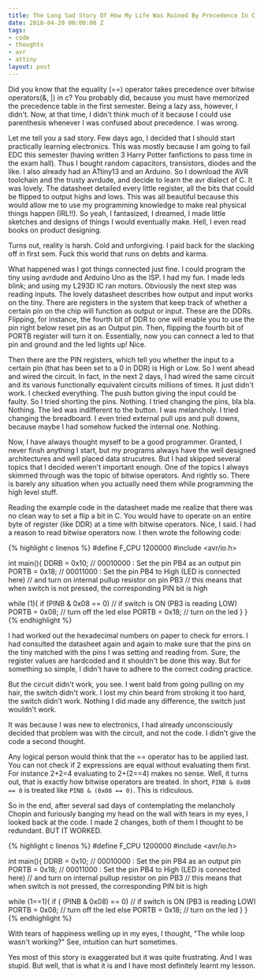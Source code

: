 ```yaml
---
title: The Long Sad Story Of How My Life Was Ruined By Precedence In C
date: 2018-04-20 00:00:00 Z
tags:
- code
- thoughts
- avr
- attiny
layout: post
---
```


Did you know that the equality (==) operator takes precedence over bitwise operators(&, \|) in c? You probably did, because you must have memorized the precedence table in the first semester. Being a lazy ass, however, I didn't. Now, at that time, I didn't think much of it because I could use parenthesis whenever I was confused about precedence. I was wrong.

Let me tell you a sad story. Few days ago, I decided that I should start practically learning electronics. This was mostly because I am going to fail EDC this semester (having written 3 Harry Potter fanfictions to pass time in the exam hall). Thus I bought random capacitors, transistors, diodes and the like. I also already had an ATtiny13 and an Arduino. So I download the AVR toolchain and the trusty avrdude, and decide to learn the avr dialect of C. It was lovely. The datasheet detailed every little register, all the bits that could be flipped to output highs and lows. This was all beautiful because this would allow me to use my programming knowledge to make real physical things happen (IRL!!). So yeah, I fantasized, I dreamed, I made little sketches and designs of things I would eventually make. Hell, I even read books on product designing.

Turns out, reality is harsh. Cold and unforgiving. I paid back for the slacking off in first sem. Fuck this world that runs on debts and karma.

What happened was I got things connected just fine. I could program the tiny using avrdude and Arduino Uno as the ISP. I had my fun. I made leds blink; and using my L293D IC ran motors. Obviously the next step was reading inputs. The lovely datasheet describes how output and input works on the tiny. There are registers in the system that keep track of whether a certain pin on the chip will function as output or input. These are the DDRs. Flipping, for instance, the fourth bit of DDR to one will enable you to use the pin right below reset pin as an Output pin. Then, flipping the fourth bit of PORTB register will turn it on. Essentially, now you can connect a led to that pin and ground and the led lights up! Nice.

Then there are the PIN registers, which tell you whether the input to a certain pin (that has been set to a 0 in DDR) is High or Low. So I went ahead and wired the circuit. In fact, in the next 2 days, I had wired the same circuit and its various functionally equivalent circuits millions of times. It just didn't work. I checked everything. The push button giving the input could be faulty. So I tried shorting the pins. Nothing. I tried changing the pins, bla bla. Nothing. The led was indifferent to the button. I was melancholy. I tried changing the breadboard. I even tried external pull ups and pull downs, because maybe I had somehow fucked the internal one. Nothing.

Now, I have always thought myself to be a good programmer. Granted, I never finsh anything I start, but my programs always have the well designed architectures and well placed data strucutres. But I had skipped several topics that I decided weren't important enough. One of the topics I always skimmed through was the topic of bitwise operators. And rightly so. There is barely any situation when you actually need them while programming the high level stuff.

Reading the example code in the datasheet made me realize that there was no clean way to set a flip a bit in C. You would have to operate on an entire byte of register (like DDR) at a time with bitwise operators. Nice, I said. I had a reason to read bitwise operators now. I then wrote the following code:

{% highlight c linenos %}
#define F_CPU 1200000
#include <avr/io.h>
    
int main(){
DDRB = 0x10;    // 00010000 : Set the pin PB4 as an output pin
PORTB = 0x18;   // 00011000 : Set the pin PB4 to High (LED is connected here)
				// and turn on internal pullup resistor on pin PB3
                // this means that when switch is not pressed, the corresponding PIN bit is high

while (1){
   	if (PINB & 0x08 == 0)   // if switch is ON (PB3 is reading LOW)
       	PORTB = 0x08; // turn off the led
    else
       	PORTB = 0x18; // turn on the led
    }
}
{% endhighlight %}

I had worked out the hexadecimal numbers on paper to check for errors. I had consulted the datasheet again and again to make sure that the pins on the tiny matched with the pins I was setting and reading from. Sure, the register values are hardcoded and it shouldn't be done this way. But for something so simple, I didn't have to adhere to the correct coding practice.

But the circuit didn't work, you see. I went bald from going pulling on my hair, the switch didn't work. I lost my chin beard from stroking it too hard, the switch didn't work. Nothing I did made any difference, the switch just wouldn't work.

It was because I was new to electronics, I had already unconsciously decided that problem was with the circuit, and not the code. I didn't give the code a second thought.

Any logical person would think that the == operator has to be applied last. You can not check if 2 expressions are equal without evaluating them first. For instance 2+2=4 evaluating to 2+(2==4) makes no sense. Well, it turns out, that is exactly how bitwise operators are treated. In short, `PINB & 0x08 == 0` is treated like `PINB & (0x08 == 0)`. This is ridiculous.

So in the end, after several sad days of contemplating the melancholy Chopin and furiously banging my head on the  wall with tears in my eyes, I looked back at the code. I made 2 changes, both of them I thought to be redundant. BUT IT WORKED.

{% highlight c linenos %}
#define F_CPU 1200000
#include <avr/io.h>
    
int main(){
DDRB = 0x10;    // 00010000 : Set the pin PB4 as an output pin
PORTB = 0x18;   // 00011000 : Set the pin PB4 to High (LED is connected here)
  				// and turn on internal pullup resistor on pin PB3
                // this means that when switch is not pressed, the corresponding PIN bit is high

while (1==1){
   	if ( (PINB & 0x08) == 0)   // if switch is ON (PB3 is reading LOW)
    	PORTB = 0x08; // turn off the led
    else
       	PORTB = 0x18; // turn on the led
    }
}
{% endhighlight %}
    
With tears of happiness welling up in my eyes, I thought, "The while loop wasn't working?" See, intuition can hurt sometimes.

Yes most of this story is exaggerated but it was quite frustrating. And I was stupid. But well, that is what it is and I have most definitely learnt my lesson.
